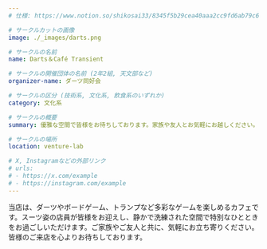 ```yaml
---
# 仕様: https://www.notion.so/shikosai33/8345f5b29cea40aaa2cc9fd6ab79c6a6?pvs=4#5438a1577b604f39a67658a72f2283b8

# サークルカットの画像
image: ./_images/darts.png

# サークルの名前
name: Darts＆Café Transient

# サークルの開催団体の名前 (2年2組, 天文部など)
organizer-name: ダーツ同好会

# サークルの区分 (技術系, 文化系, 飲食系のいずれか)
category: 文化系

# サークルの概要
summary: 優雅な空間で皆様をお待ちしております。家族や友人とお気軽にお越しください。

# サークルの場所
location: venture-lab

# X, Instagramなどの外部リンク
# urls:
# - https://x.com/example
# - https://instagram.com/example
---
```

<p class="text-base font-Dela text-mauve-11">
当店は、ダーツやボードゲーム、トランプなど多彩なゲームを楽しめるカフェです。スーツ姿の店員が皆様をお迎えし、静かで洗練された空間で特別なひとときをお過ごしいただけます。ご家族やご友人と共に、気軽にお立ち寄りください。皆様のご来店を心よりお待ちしております。
</p>
